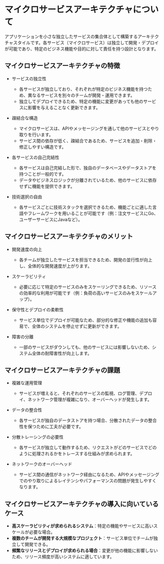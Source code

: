 # マイクロサービスアーキテクチャについて

アプリケーションを小さな独立したサービスの集合体として構築するアーキテクチャスタイルです。各サービス（マイクロサービス）は独立して開発・デプロイが可能であり、特定のビジネス機能や目的に対して責任を持つ設計となります。

## マイクロサービスアーキテクチャの特徴

- サービスの独立性
  - 各サービスが独立しており、それぞれが特定のビジネス機能を持つため、異なるサービスを別々のチームが開発・運用できます。
  - 独立してデプロイできるため、特定の機能に変更があっても他のサービスに影響を与えることなく更新できます。

- 疎結合な構造
  - マイクロサービスは、APIやメッセージングを通して他のサービスとやり取りを行います。
  - サービス間の依存が低く、疎結合であるため、サービスを追加・削除・修正しやすい構造です。

- 各サービスの自己完結性
  - 各サービスは自己完結した形で、独自のデータベースやデータストアを持つことが一般的です。
  - データやビジネスロジックが分離されているため、他のサービスに依存せずに機能を提供できます。

- 技術選択の自由
  - 各サービスごとに技術スタックを選択できるため、機能ごとに適した言語やフレームワークを用いることが可能です（例：注文サービスにGo、ユーザーサービスにJavaなど）。

## マイクロサービスアーキテクチャのメリット

- 開発速度の向上
  - 各チームが独立したサービスを担当できるため、開発の並行性が向上し、全体的な開発速度が上がります。

- スケーラビリティ
  - 必要に応じて特定のサービスのみをスケーリングできるため、リソースの効率的な利用が可能です（例：負荷の高いサービスのみをスケールアップ）。

- 保守性とデプロイの柔軟性
  - サービス単位でデプロイが可能なため、部分的な修正や機能の追加も容易で、全体のシステムを停止せずに更新ができます。

- 障害の分離
  - 一部のサービスがダウンしても、他のサービスには影響しないため、システム全体の耐障害性が向上します。

## マイクロサービスアーキテクチャの課題

- 複雑な運用管理
  - サービスが増えると、それぞれのサービスの監視、ログ管理、デプロイ、ネットワーク管理が複雑になり、オーバーヘッドが発生します。

- データの整合性
  - 各サービスが独自のデータストアを持つ場合、分散されたデータの整合性を保つために工夫が必要です。

- 分散トレーシングの必要性
  - 各サービスが独立して動作するため、リクエストがどのサービスでどのように処理されるかをトレースする仕組みが求められます。

- ネットワークのオーバーヘッド
  - サービス間の通信がネットワーク経由になるため、APIやメッセージングでのやり取りによるレイテンシやパフォーマンスの問題が発生しやすくなります。

## マイクロサービスアーキテクチャの導入に向いているケース

- **高スケーラビリティが求められるシステム**：特定の機能やサービスに高いスケールが必要な場合。
- **複数のチームが開発する大規模なプロジェクト**：サービス単位でチームが独立して開発できる。
- **頻繁なリリースとデプロイが求められる場合**：変更が他の機能に影響しないため、リリース頻度が高いシステムに適しています。
